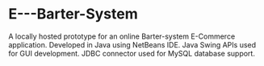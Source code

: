 # E---Barter-System
A locally hosted prototype for an online Barter-system E-Commerce application. Developed in Java using NetBeans IDE.
Java Swing APIs used for GUI development. JDBC connector used for MySQL database support.
